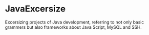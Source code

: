 # JavaExcersize
Excersizing projects of Java development, referring to not only basic grammers but also frameworks about Java Script, MySQL and SSH.
